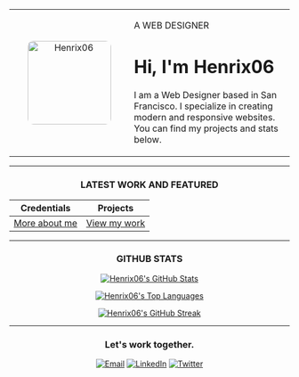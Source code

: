 <table width="100%">
  <tr>
    <td align="center" width="200">
      <img src="https://github.com/Henrix06.png?size=200" alt="Henrix06" width="150" style="border-radius: 10px;">
    </td>
    <td>
      <p>A WEB DESIGNER</p>
      <h1>Hi, I'm Henrix06</h1>
      <p>I am a Web Designer based in San Francisco. I specialize in creating modern and responsive websites. You can find my projects and stats below.</p>
    </td>
  </tr>
</table>

---

<div align="center">

### LATEST WORK AND FEATURED

| Credentials                                     | Projects                                       |
| ----------------------------------------------- | ---------------------------------------------- |
| [More about me](#)                                | [View my work](https://github.com/Henrix06?tab=repositories) |

</div>

---

<div align="center">

### GITHUB STATS

[![Henrix06's GitHub Stats](https://github-readme-stats.vercel.app/api?username=Henrix06&show_icons=true&theme=dark&hide_border=true&count_private=true)](https://github.com/Henrix06)

[![Henrix06's Top Languages](https://github-readme-stats.vercel.app/api/top-langs/?username=Henrix06&layout=compact&theme=dark&hide_border=true&langs_count=10)](https://github.com/Henrix06)

[![Henrix06's GitHub Streak](https://github-readme-streak-stats.herokuapp.com/?user=Henrix06&theme=dark&hide_border=true)](https://github.com/Henrix06)

</div>

---

<div align="center">

### Let's work together.

<a href="mailto:your-email@example.com"><img src="https://img.shields.io/badge/Gmail-D14836?style=for-the-badge&logo=gmail&logoColor=white" alt="Email"></a>
<a href="https://www.linkedin.com/in/your-profile/"><img src="https://img.shields.io/badge/LinkedIn-0077B5?style=for-the-badge&logo=linkedin&logoColor=white" alt="LinkedIn"></a>
<a href="https://twitter.com/your-handle"><img src="https://img.shields.io/badge/Twitter-1DA1F2?style=for-the-badge&logo=twitter&logoColor=white" alt="Twitter"></a>

</div>

